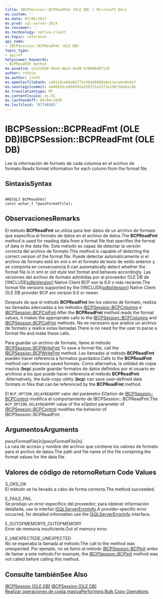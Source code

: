 ```yaml
---
title: IBCPSession::BCPReadFmt (OLE DB) | Microsoft Docs
ms.custom: ''
ms.date: 03/06/2017
ms.prod: sql-server-2014
ms.reviewer: ''
ms.technology: native-client
ms.topic: reference
api_name:
- IBCPSession::BCPReadFmt (OLE DB)
topic_type:
- apiref
helpviewer_keywords:
- BCPReadFmt method
ms.assetid: e2a12050-94e4-48a3-8a48-b780d646f116
author: rothja
ms.author: jroth
ms.openlocfilehash: ca811dceb8ab6771e3bdd6689a8e11eca6a0e3ef
ms.sourcegitcommit: ad4d92dce894592a259721a1571b1d8736abacdb
ms.translationtype: MT
ms.contentlocale: es-ES
ms.lasthandoff: 08/04/2020
ms.locfileid: "87749265"
---
```

# <a name="ibcpsessionbcpreadfmt-ole-db"></a><span data-ttu-id="153c0-102">IBCPSession::BCPReadFmt (OLE DB)</span><span class="sxs-lookup"><span data-stu-id="153c0-102">IBCPSession::BCPReadFmt (OLE DB)</span></span>
  <span data-ttu-id="153c0-103">Lee la información de formato de cada columna en el archivo de formato.</span><span class="sxs-lookup"><span data-stu-id="153c0-103">Reads format information for each column from the format file.</span></span>  
  
## <a name="syntax"></a><span data-ttu-id="153c0-104">Sintaxis</span><span class="sxs-lookup"><span data-stu-id="153c0-104">Syntax</span></span>  
  
```  
  
HRESULT BCPReadFmt(   
const wchar_t *pwszFormatFile);  
```  
  
## <a name="remarks"></a><span data-ttu-id="153c0-105">Observaciones</span><span class="sxs-lookup"><span data-stu-id="153c0-105">Remarks</span></span>  
 <span data-ttu-id="153c0-106">El método **BCPReadFmt** se utiliza para leer datos de un archivo de formato que especifica el formato de datos en el archivo de datos.</span><span class="sxs-lookup"><span data-stu-id="153c0-106">The **BCPReadFmt** method is used for reading data from a format file that specifies the format of data in the data file.</span></span> <span data-ttu-id="153c0-107">Este método es capaz de detectar la versión correcta del archivo de formato.</span><span class="sxs-lookup"><span data-stu-id="153c0-107">This method is capable of detecting the correct version of the format file.</span></span> <span data-ttu-id="153c0-108">Puede detectar automáticamente si el archivo de formato está en xml o en el formato de texto de estilo anterior y se comporta en consecuencia.</span><span class="sxs-lookup"><span data-stu-id="153c0-108">It can automatically detect whether the format file is in xml or old style text format and behaves accordingly.</span></span> <span data-ttu-id="153c0-109">Las versiones del archivo de formato admitidas por el proveedor OLE DB de [!INCLUDE[ssNoVersion](../../includes/ssnoversion-md.md)] Native Client BCP son la 6.0 o más reciente.</span><span class="sxs-lookup"><span data-stu-id="153c0-109">The format file versions supported by the [!INCLUDE[ssNoVersion](../../includes/ssnoversion-md.md)] Native Client OLE DB provider BCP are version 6.0 or newer.</span></span>  
  
 <span data-ttu-id="153c0-110">Después de que el método **BCPReadFmt** lee los valores de formato, realiza las llamadas adecuadas a los métodos [IBCPSession::BCPColumns](ibcpsession-bcpcolumns-ole-db.md) e [IBCPSession::BCPColFmt](ibcpsession-bcpcolfmt-ole-db.md).</span><span class="sxs-lookup"><span data-stu-id="153c0-110">After the **BCPReadFmt** method reads the format values, it makes the appropriate calls to the [IBCPSession::BCPColumns](ibcpsession-bcpcolumns-ole-db.md) and [IBCPSession::BCPColFmt](ibcpsession-bcpcolfmt-ole-db.md) methods.</span></span> <span data-ttu-id="153c0-111">No es necesario que analice un archivo de formato y realice estas llamadas.</span><span class="sxs-lookup"><span data-stu-id="153c0-111">There is no need for the user to parse a format file and make these calls.</span></span>  
  
 <span data-ttu-id="153c0-112">Para guardar un archivo de formato, llame al método [IBCPSession::BCPWriteFmt](ibcpsession-bcpwritefmt-ole-db.md).</span><span class="sxs-lookup"><span data-stu-id="153c0-112">To save a format file, call the [IBCPSession::BCPWriteFmt](ibcpsession-bcpwritefmt-ole-db.md) method.</span></span> <span data-ttu-id="153c0-113">Las llamadas al método **BCPReadFmt** pueden hacer referencia a formatos guardados.</span><span class="sxs-lookup"><span data-stu-id="153c0-113">Calls to the **BCPReadFmt** method can reference saved formats.</span></span> <span data-ttu-id="153c0-114">Como alternativa, la utilidad de copia masiva (**bcp**) puede guardar formatos de datos definidos por el usuario en archivos a los que puede hacer referencia el método **BCPReadFmt** .</span><span class="sxs-lookup"><span data-stu-id="153c0-114">Alternatively, the bulk-copy utility (**bcp**) can save user-defined data formats in files that can be referenced by the **BCPReadFmt** method.</span></span>  
  
 <span data-ttu-id="153c0-115">El `BCP_OPTION_DELAYREADFMT` valor del parámetro *EOption* de [IBCPSession:: BCPControl](ibcpsession-bcpcontrol-ole-db.md) modifica el comportamiento de IBCPSession:: BCPReadFmt.</span><span class="sxs-lookup"><span data-stu-id="153c0-115">The `BCP_OPTION_DELAYREADFMT` value of the *eOption* parameter of [IBCPSession::BCPControl](ibcpsession-bcpcontrol-ole-db.md) modifies the behavior of IBCPSession::BCPReadFmt.</span></span>  
  
## <a name="arguments"></a><span data-ttu-id="153c0-116">Argumentos</span><span class="sxs-lookup"><span data-stu-id="153c0-116">Arguments</span></span>  
 <span data-ttu-id="153c0-117">*pwszFormatFile*[in]</span><span class="sxs-lookup"><span data-stu-id="153c0-117">*pwszFormatFile*[in]</span></span>  
 <span data-ttu-id="153c0-118">La ruta de acceso y nombre del archivo que contiene los valores de formato para el archivo de datos.</span><span class="sxs-lookup"><span data-stu-id="153c0-118">The path and file name of the file containing the format values for the data file.</span></span>  
  
## <a name="return-code-values"></a><span data-ttu-id="153c0-119">Valores de código de retorno</span><span class="sxs-lookup"><span data-stu-id="153c0-119">Return Code Values</span></span>  
 <span data-ttu-id="153c0-120">S_OK</span><span class="sxs-lookup"><span data-stu-id="153c0-120">S_OK</span></span>  
 <span data-ttu-id="153c0-121">El método se ha llevado a cabo de forma correcta.</span><span class="sxs-lookup"><span data-stu-id="153c0-121">The method succeeded.</span></span>  
  
 <span data-ttu-id="153c0-122">E_FAIL</span><span class="sxs-lookup"><span data-stu-id="153c0-122">E_FAIL</span></span>  
 <span data-ttu-id="153c0-123">Se produjo un error específico del proveedor; para obtener información detallada, use la interfaz [ISQLServerErrorInfo](../../database-engine/dev-guide/isqlservererrorinfo-ole-db.md).</span><span class="sxs-lookup"><span data-stu-id="153c0-123">A provider-specific error occurred, for detailed information use the [ISQLServerErrorInfo](../../database-engine/dev-guide/isqlservererrorinfo-ole-db.md) interface.</span></span>  
  
 <span data-ttu-id="153c0-124">E_OUTOFMEMORY</span><span class="sxs-lookup"><span data-stu-id="153c0-124">E_OUTOFMEMORY</span></span>  
 <span data-ttu-id="153c0-125">Error de memoria insuficiente.</span><span class="sxs-lookup"><span data-stu-id="153c0-125">Out of memory error.</span></span>  
  
 <span data-ttu-id="153c0-126">E_UNEXPECTED</span><span class="sxs-lookup"><span data-stu-id="153c0-126">E_UNEXPECTED</span></span>  
 <span data-ttu-id="153c0-127">No se esperaba la llamada al método.</span><span class="sxs-lookup"><span data-stu-id="153c0-127">The call to the method was unexpected.</span></span> <span data-ttu-id="153c0-128">Por ejemplo, no se llamó al método [IBCPSession::BCPInit](ibcpsession-bcpinit-ole-db.md) antes de llamar a este método.</span><span class="sxs-lookup"><span data-stu-id="153c0-128">For example, the [IBCPSession::BCPInit](ibcpsession-bcpinit-ole-db.md) method was not called before calling this method.</span></span>  
  
## <a name="see-also"></a><span data-ttu-id="153c0-129">Consulte también</span><span class="sxs-lookup"><span data-stu-id="153c0-129">See Also</span></span>  
 <span data-ttu-id="153c0-130">[IBCPSession &#40;OLE DB&#41;](ibcpsession-ole-db.md) </span><span class="sxs-lookup"><span data-stu-id="153c0-130">[IBCPSession &#40;OLE DB&#41;](ibcpsession-ole-db.md) </span></span>  
 [<span data-ttu-id="153c0-131">Realizar operaciones de copia masiva</span><span class="sxs-lookup"><span data-stu-id="153c0-131">Performing Bulk Copy Operations</span></span>](../native-client/features/performing-bulk-copy-operations.md)  
  
  
